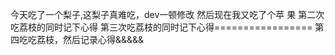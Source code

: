今天吃了一个梨子,这梨子真难吃，dev一顿修改
然后现在我又吃了个苹
果
第二次吃荔枝的同时记下心得
第三次吃荔枝的同时记下心得=================
第四吃吃荔枝，然后记录心得&&&&&